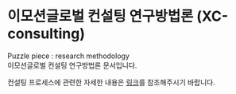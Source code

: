 # 이모션글로벌 컨설팅 연구방법론 (XC-consulting)

Puzzle piece : research methodology <br>
이모션글로벌 컨설팅 연구방법론 문서입니다.

컨설팅 프로세스에 관련한 자세한 내용은 [링크](https://www.emotion.co.kr/consulting, "emotion")를 참조해주시기 바랍니다.
